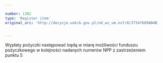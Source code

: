 ```yaml
---

number: 1302
type: 'Register item'
original_uri: 'http://decyzje.uokik.gov.pl/nd_wz_um.nsf/0/37347689AB4B1DA8C12573DE003FBBE1?OpenDocument'


---
```


Wypłaty pożyczki następować będą w miarę możliwości funduszu pożyczkowego w kolejności nadanych numerów NPP z zastrzeżeniem punktu 5
